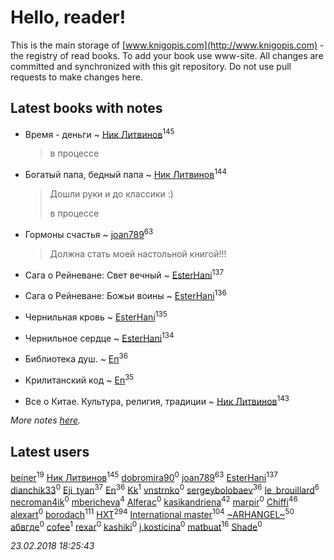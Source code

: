 # Hello, reader!
This is the main storage of [www.knigopis.com](http://www.knigopis.com) - the registry of read books.
To add your book use www-site. All changes are committed and synchronized with this git repository.
Do not use pull requests to make changes here.


## Latest books with notes
* Время - деньги ~ [Ник Литвинов](users/241/241974816-vkontakte)<sup>145</sup>
    > в процессе

* Богатый папа, бедный папа ~ [Ник Литвинов](users/241/241974816-vkontakte)<sup>144</sup>
    > Дошли руки и до классики :)
    > 
    > в процессе

* Гормоны счастья ~ [joan789](users/240/2401650-vkontakte)<sup>63</sup>
    > Должна стать моей настольной книгой!!!

* Сага о Рейневане: Свет вечный ~ [EsterHani](users/305/30558181-vkontakte)<sup>137</sup>

* Сага о Рейневане: Божьи воины ~ [EsterHani](users/305/30558181-vkontakte)<sup>136</sup>

* Чернильная кровь ~ [EsterHani](users/305/30558181-vkontakte)<sup>135</sup>

* Чернильное сердце ~ [EsterHani](users/305/30558181-vkontakte)<sup>134</sup>

* Библиотека душ. ~ [En](users/333/333646551-vkontakte)<sup>36</sup>

* Крилитанский код ~ [En](users/333/333646551-vkontakte)<sup>35</sup>

* Все о Китае. Культура, религия, традиции ~ [Ник Литвинов](users/241/241974816-vkontakte)<sup>143</sup>


_More notes [here](latest_books_with_notes.md)._


## Latest users
[beiner](users/118/118330474331574680123-google)<sup>19</sup> 
[Ник Литвинов](users/241/241974816-vkontakte)<sup>145</sup> 
[dobromira90](users/178/178894809-vkontakte)<sup>0</sup> 
[joan789](users/240/2401650-vkontakte)<sup>63</sup> 
[EsterHani](users/305/30558181-vkontakte)<sup>137</sup> 
[dianchik33](users/231/231538017-vkontakte)<sup>0</sup> 
[Eji_tyan](users/235/2352103981-twitter)<sup>37</sup> 
[En](users/333/333646551-vkontakte)<sup>36</sup> 
[Kk](users/971/97112009-vkontakte)<sup>1</sup> 
[vnstrnko](users/264/26433294-vkontakte)<sup>0</sup> 
[sergeybolobaev](users/112/112205967961310617540-google)<sup>36</sup> 
[le_brouillard](users/133/13330781-vkontakte)<sup>6</sup> 
[necroman4ik](users/126/126368737-vkontakte)<sup>0</sup> 
[mbericheva](users/191/191788437-vkontakte)<sup>4</sup> 
[Alferac](users/117/117817614279012464929-google)<sup>0</sup> 
[kasikandriena](users/152/152488954-vkontakte)<sup>42</sup> 
[marpir](users/726/72683516-vkontakte)<sup>0</sup> 
[Chiffi](users/105/105831994080785626680-google)<sup>46</sup> 
[alexart](users/105/105216107539107605654-google)<sup>0</sup> 
[borodach](users/157/15706320-vkontakte)<sup>111</sup> 
[HXT](users/100/100002563462782-facebook)<sup>294</sup> 
[International master](users/741/74140988-vkontakte)<sup>104</sup> 
[~ARHANGEL~](users/642/64251996-vkontakte)<sup>50</sup> 
[абвгде](users/237/237772610-vkontakte)<sup>0</sup> 
[cofee](users/103/103152880043087173490-google)<sup>1</sup> 
[rexar](users/109/109407785457421549819-google)<sup>0</sup> 
[kashiki](users/117/11773368-vkontakte)<sup>0</sup> 
[j.kosticina](users/497/49715129-vkontakte)<sup>0</sup> 
[matbuat](users/100/100824829138781301319-google)<sup>16</sup> 
[Shade](users/163/1633042570075239-facebook)<sup>0</sup> 


_23.02.2018 18:25:43_

